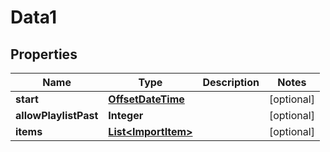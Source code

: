 
# Data1

## Properties
Name | Type | Description | Notes
------------ | ------------- | ------------- | -------------
**start** | [**OffsetDateTime**](OffsetDateTime.md) |  |  [optional]
**allowPlaylistPast** | **Integer** |  |  [optional]
**items** | [**List&lt;ImportItem&gt;**](ImportItem.md) |  |  [optional]



